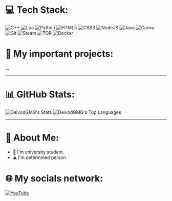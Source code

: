 
# 💻 Tech Stack:
![C++](https://img.shields.io/badge/c++-%2300599C.svg?style=flat&logo=c%2B%2B&logoColor=white) ![Lua](https://img.shields.io/badge/lua-%232C2D72.svg?style=flat&logo=lua&logoColor=white) ![Python](https://img.shields.io/badge/python-3670A0?style=flat&logo=python&logoColor=ffdd54) ![HTML5](https://img.shields.io/badge/html5-%23E34F26.svg?style=flat&logo=html5&logoColor=white) ![CSS3](https://img.shields.io/badge/css3-%231572B6.svg?style=flat&logo=css3&logoColor=white) ![NodeJS](https://img.shields.io/badge/node.js-6DA55F?style=flat&logo=node.js&logoColor=white) ![Java](https://img.shields.io/badge/java-%23ED8B00.svg?style=flat&logo=openjdk&logoColor=white) ![Canva](https://img.shields.io/badge/Canva-%2300C4CC.svg?style=flat&logo=Canva&logoColor=white) ![Git](https://img.shields.io/badge/git-%23F05033.svg?style=flat&logo=git&logoColor=white) ![Steam](https://img.shields.io/badge/steam-%23000000.svg?style=flat&logo=steam&logoColor=white) ![TOR](https://img.shields.io/badge/tor-%237E4798.svg?style=flat&logo=tor-project&logoColor=white) ![Docker](https://img.shields.io/badge/docker-%230db7ed.svg?style=flat&logo=docker&logoColor=white)

# 🔎 My important projects:
...

---

# 📊 GitHub Stats:
![DeivodGMG's Stats](https://github-readme-stats.vercel.app/api?username=DeivodGMG&theme=prussian&show_icons=true&hide_border=false&count_private=true)
![DeivodGMG's Top Languages](https://github-readme-stats.vercel.app/api/top-langs/?username=DeivodGMG&theme=prussian&show_icons=true&hide_border=false&layout=compact)

---

# 💫 About Me:
- 📕 I'm university student.
- ⛰️ I'm determined person

# 🌐 My socials network:
[![YouTube](https://img.shields.io/badge/YouTube-%23FF0000.svg?logo=YouTube&logoColor=white)](https://youtube.com/@DeivodGMG) 
